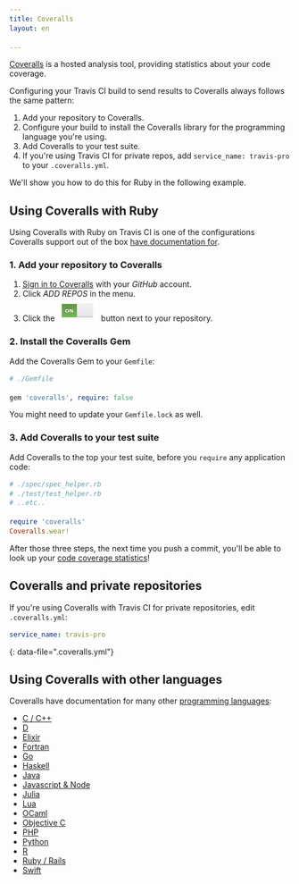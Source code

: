 ```yaml
---
title: Coveralls
layout: en

---
```


[Coveralls](https://coveralls.io/) is a hosted analysis tool, providing statistics about your code coverage.

Configuring your Travis CI build to send results to Coveralls always follows the same pattern:

1. Add your repository to Coveralls.
2. Configure your build to install the Coveralls library for the programming language you're using.
3. Add Coveralls to your test suite.
4. If you're using Travis CI for private repos, add `service_name: travis-pro` to your `.coveralls.yml`.

We'll show you how to do this for Ruby in the following example.

## Using Coveralls with Ruby

Using Coveralls with Ruby on Travis CI is one of the configurations Coveralls support out of the box [have documentation for](https://coveralls.zendesk.com/hc/en-us/articles201769485-Ruby-Rails).

### 1. Add your repository to Coveralls

1. [Sign in to Coveralls](https://coveralls.io/authorize/github)  with your *GitHub* account.
2. Click *ADD REPOS* in the menu.
3. Click the ![Add your repository to Coveralls](/images/coveralls-button.png) button next to your repository.

### 2. Install the Coveralls Gem

Add the Coveralls Gem to your `Gemfile`:

```ruby
# ./Gemfile

gem 'coveralls', require: false
```

You might need to update your `Gemfile.lock` as well.

### 3. Add Coveralls to your test suite

Add Coveralls to the top your test suite, before you `require` any application code:

```ruby
# ./spec/spec_helper.rb
# ./test/test_helper.rb
# ..etc..

require 'coveralls'
Coveralls.wear!
```

After those three steps, the next time you push a commit, you'll be able to look up your [code coverage statistics](https://coveralls.io)!

## Coveralls and private repositories

If you're using Coveralls with Travis CI for private repositories, edit `.coveralls.yml`:

```yaml
service_name: travis-pro
```
{: data-file=".coveralls.yml"}

## Using Coveralls with other languages

Coveralls have documentation for many other [programming languages](https://coveralls.zendesk.com/hc/en-us/sections/200330349-Languages):

- [C / C++](https://coveralls.zendesk.com/hc/en-us/articles/201342799-C-C-)
- [D](https://coveralls.zendesk.com/hc/en-us/articles/204189715)
- [Elixir](https://coveralls.zendesk.com/hc/en-us/articles/206207886)
- [Fortran](https://coveralls.zendesk.com/hc/en-us/articles/204446935)
- [Go](https://coveralls.zendesk.com/hc/en-us/articles/201342809-Go)
- [Haskell](https://coveralls.zendesk.com/hc/en-us/articles/201342819-Haskell)
- [Java](https://coveralls.zendesk.com/hc/en-us/articles/201342829-Java)
- [Javascript & Node](https://coveralls.zendesk.com/hc/en-us/articles/201769715-Javascript-Node)
- [Julia](https://coveralls.zendesk.com/hc/en-us/articles/203487969)
- [Lua](https://coveralls.zendesk.com/hc/en-us/articles/202044415-Lua)
- [OCaml](https://coveralls.zendesk.com/hc/en-us/articles/201769725-OCaml)
- [Objective C](https://coveralls.zendesk.com/hc/en-us/articles/204190275)
- [PHP](https://coveralls.zendesk.com/hc/en-us/articles/201769735-PHP)
- [Python](https://coveralls.zendesk.com/hc/en-us/articles/201342869-Python)
- [R](https://coveralls.zendesk.com/hc/en-us/articles/203487909)
- [Ruby / Rails](https://coveralls.zendesk.com/hc/en-us/articles/201769485-Ruby-Rails)
- [Swift](https://coveralls.zendesk.com/hc/en-us/articles/208113436)
